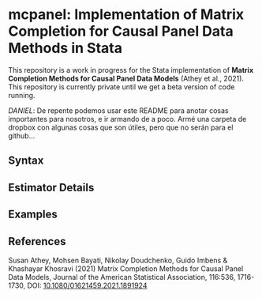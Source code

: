 # mcpanel: Implementation of Matrix Completion for Causal Panel Data Methods in Stata

This repository is a work in progress for the Stata implementation of **Matrix Completion Methods for Causal Panel Data Models** (Athey et al., 2021).  This repository is currently private until we get a beta version of code running.

*DANIEL*: De repente podemos usar este README para anotar cosas importantes para nosotros, e ir armando de a poco.  Armé una carpeta de dropbox con algunas cosas que son útiles, pero que no serán para el github...



## Syntax

## Estimator Details

## Examples

## References
Susan Athey, Mohsen Bayati, Nikolay Doudchenko, Guido Imbens & Khashayar Khosravi (2021) Matrix Completion Methods for Causal Panel Data Models, Journal of the American Statistical Association, 116:536, 1716-1730, DOI: [10.1080/01621459.2021.1891924](https://doi.org/10.1080/01621459.2021.1891924)